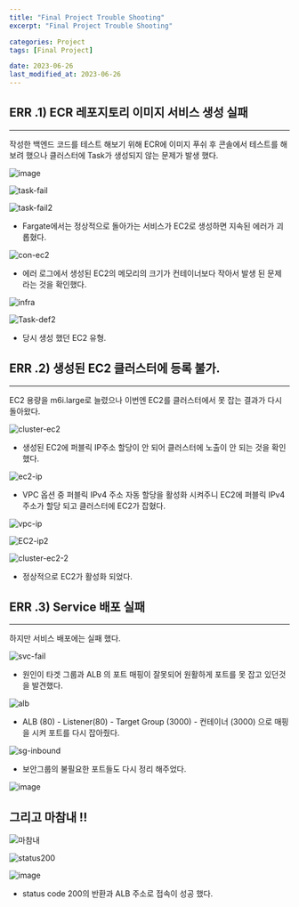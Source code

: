 ```yaml
---
title: "Final Project Trouble Shooting"
excerpt: "Final Project Trouble Shooting"

categories: Project
tags: [Final Project]

date: 2023-06-26
last_modified_at: 2023-06-26
---
```


## ERR .1) ECR 레포지토리 이미지 서비스 생성 실패

---

  작성한 백엔드 코드를 테스트 해보기 위해 ECR에 이미지 푸쉬 후 콘솔에서 테스트를 해보려 했으나 클러스터에 Task가 생성되지 않는 문제가 발생 했다. 

![image](https://private-user-images.githubusercontent.com/58872932/246980479-43a869aa-e86f-474e-a1db-bd2a5f6a0aa3.png?jwt=eyJhbGciOiJIUzI1NiIsInR5cCI6IkpXVCJ9.eyJrZXkiOiJrZXkxIiwiZXhwIjoxNjg3Nzg0NTk4LCJuYmYiOjE2ODc3ODQyOTgsInBhdGgiOiIvNTg4NzI5MzIvMjQ2OTgwNDc5LTQzYTg2OWFhLWU4NmYtNDc0ZS1hMWRiLWJkMmE1ZjZhMGFhMy5wbmc_WC1BbXotQWxnb3JpdGhtPUFXUzQtSE1BQy1TSEEyNTYmWC1BbXotQ3JlZGVudGlhbD1BS0lBSVdOSllBWDRDU1ZFSDUzQSUyRjIwMjMwNjI2JTJGdXMtZWFzdC0xJTJGczMlMkZhd3M0X3JlcXVlc3QmWC1BbXotRGF0ZT0yMDIzMDYyNlQxMjU4MThaJlgtQW16LUV4cGlyZXM9MzAwJlgtQW16LVNpZ25hdHVyZT01MmYwMmNmMjNlMTc4OTAzMjY4MjIyODFiNzJlMTYzODcyZGFjYjMxNWJjYTAwMTUwYmM1OTAxZTE4MmVhMTVkJlgtQW16LVNpZ25lZEhlYWRlcnM9aG9zdCZhY3Rvcl9pZD0wJmtleV9pZD0wJnJlcG9faWQ9MCJ9.5LzYY9oRHgE-CpnMNAC2-DdOaBFfw8SKsFDOxHT99fg)

![task-fail](https://github.com/pomottoro/comments/assets/58872932/33808759-a2c3-4c90-b1de-f4313c760a02)

![task-fail2](https://github.com/pomottoro/comments/assets/58872932/79567198-a064-42b1-b83f-78c10f4a813a)

- Fargate에서는 정상적으로 돌아가는 서비스가 EC2로 생성하면 지속된 에러가 괴롭혔다.

![con-ec2](https://github.com/pomottoro/comments/assets/58872932/f6982594-ab50-4614-a59c-6206c780921b)

- 에러 로그에서 생성된 EC2의 메모리의 크기가 컨테이너보다 작아서 발생 된 문제 라는 것을 확인했다.

![infra](https://github.com/pomottoro/comments/assets/58872932/3c515f54-8dad-4775-a515-10a44a942f17)

![Task-def2](https://github.com/pomottoro/comments/assets/58872932/7b5b9cd1-4d6e-41e4-91e2-bb5d6c6d5d1b)

- 당시 생성 했던 EC2 유형.

## ERR .2) 생성된 EC2 클러스터에 등록 불가.

---

EC2 용량을 m6i.large로 늘렸으나 이번엔 EC2를 클러스터에서 못 잡는 결과가 다시 돌아왔다.

![cluster-ec2](https://github.com/pomottoro/comments/assets/58872932/9619141e-a0ad-4f7c-bb52-e1f37ae3e0b8)

- 생성된 EC2에 퍼블릭 IP주소 할당이 안 되어 클러스터에 노출이 안 되는 것을 확인 했다.

![ec2-ip](https://github.com/pomottoro/comments/assets/58872932/bae003b6-b36d-4e1a-bd7a-4c75aef3848b)

- VPC 옵션 중 퍼블릭 IPv4 주소 자동 할당을 활성화 시켜주니 EC2에 퍼블릭 IPv4 주소가 할당 되고 클러스터에 EC2가 잡혔다.

![vpc-ip](https://github.com/pomottoro/comments/assets/58872932/771673d1-6edb-465e-9572-f405b806c552)

![EC2-ip2](https://github.com/pomottoro/comments/assets/58872932/249fabc2-db23-49cc-a10c-0bb59bdd964b)

![cluster-ec2-2](https://github.com/pomottoro/comments/assets/58872932/01203825-9854-44cf-a86a-ebf7c1ed3727)

- 정상적으로 EC2가 활성화 되었다.

## ERR .3) Service 배포 실패

---

하지만 서비스 배포에는 실패 했다.

![svc-fail](https://github.com/pomottoro/comments/assets/58872932/720f19ca-7e6c-4b2b-8d8f-dce9226e2f06)

- 원인이 타겟 그룹과 ALB 의 포트 매핑이 잘못되어 원활하게 포트를 못 잡고 있던것을 발견했다.

![alb](https://github.com/pomottoro/comments/assets/58872932/ed9a80b1-2316-47d3-ad96-a86eef2ffd4b)

- ALB (80) - Listener(80) - Target Group (3000) - 컨테이너 (3000) 으로 매핑을 시켜 포트를 다시 잡아줬다.

![sg-inbound](https://github.com/pomottoro/comments/assets/58872932/e62ece4e-5138-47af-808d-05f3e2346bfe)

- 보안그룹의 불필요한 포트들도 다시 정리 해주었다. 

![image](https://github.com/pomottoro/comments/assets/58872932/8d636138-6959-42af-8e60-b83c53e91f44)

## 그리고 마참내 !!

![마참내](https://github.com/pomottoro/comments/assets/58872932/f06482b3-17e9-4969-8854-0988ab9668f4)

![status200](https://github.com/pomottoro/comments/assets/58872932/ce95fe39-36b6-47df-8bbf-44ded47f777c)

![image](https://github.com/pomottoro/comments/assets/58872932/09efac68-332c-4e28-af63-e57521536790)

- status code 200의 반환과 ALB 주소로 접속이 성공 했다.
